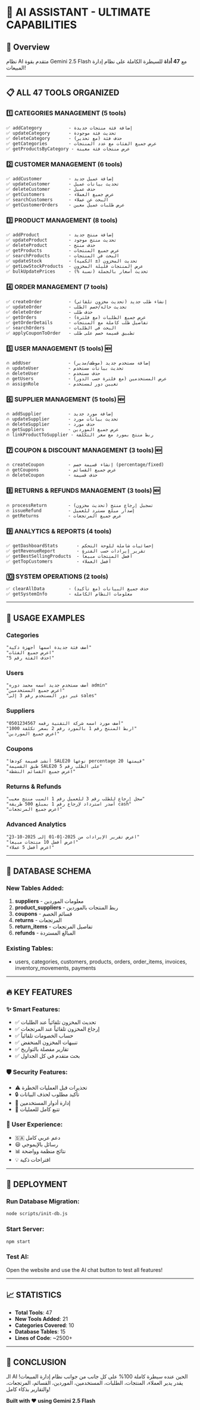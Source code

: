 # 🤖 AI ASSISTANT - ULTIMATE CAPABILITIES

## 🚀 Overview
نظام AI متقدم بقوة Gemini 2.5 Flash مع **47 أداة** للسيطرة الكاملة على نظام إدارة المبيعات!

---

## 📋 ALL 47 TOOLS ORGANIZED

### 1️⃣ CATEGORIES MANAGEMENT (5 tools)
```
✅ addCategory          - إضافة فئة منتجات جديدة
✅ updateCategory       - تحديث فئة موجودة
✅ deleteCategory       - حذف فئة (مع تحذير)
✅ getCategories        - عرض جميع الفئات مع عدد المنتجات
✅ getProductsByCategory - عرض منتجات فئة معينة
```

### 2️⃣ CUSTOMER MANAGEMENT (6 tools)
```
✅ addCustomer          - إضافة عميل جديد
✅ updateCustomer       - تحديث بيانات عميل
✅ deleteCustomer       - حذف عميل
✅ getCustomers         - عرض جميع العملاء
✅ searchCustomers      - البحث عن عملاء
✅ getCustomerOrders    - عرض طلبات عميل معين
```

### 3️⃣ PRODUCT MANAGEMENT (8 tools)
```
✅ addProduct           - إضافة منتج جديد
✅ updateProduct        - تحديث منتج موجود
✅ deleteProduct        - حذف منتج
✅ getProducts          - عرض جميع المنتجات
✅ searchProducts       - البحث في المنتجات
✅ updateStock          - تحديث المخزون (± الكمية)
✅ getLowStockProducts  - عرض المنتجات قليلة المخزون
✅ bulkUpdatePrices     - تحديث أسعار بالجملة (نسبة %)
```

### 4️⃣ ORDER MANAGEMENT (7 tools)
```
✅ createOrder          - إنشاء طلب جديد (تحديث مخزون تلقائي)
✅ updateOrder          - تحديث حالة/خصم الطلب
✅ deleteOrder          - حذف طلب
✅ getOrders            - عرض جميع الطلبات (مع فلترة)
✅ getOrderDetails      - تفاصيل طلب كاملة مع المنتجات
✅ searchOrders         - البحث في الطلبات
✅ applyCouponToOrder   - تطبيق قسيمة خصم على طلب
```

### 5️⃣ USER MANAGEMENT (5 tools) 🆕
```
🔥 addUser              - إضافة مستخدم جديد (موظف/مدير)
🔥 updateUser           - تحديث بيانات مستخدم
🔥 deleteUser           - حذف مستخدم
🔥 getUsers             - عرض المستخدمين (مع فلترة حسب الدور)
🔥 assignRole           - تعيين دور لمستخدم
```

### 6️⃣ SUPPLIER MANAGEMENT (5 tools) 🆕
```
🔥 addSupplier          - إضافة مورد جديد
🔥 updateSupplier       - تحديث بيانات مورد
🔥 deleteSupplier       - حذف مورد
🔥 getSuppliers         - عرض جميع الموردين
🔥 linkProductToSupplier - ربط منتج بمورد مع سعر التكلفة
```

### 7️⃣ COUPON & DISCOUNT MANAGEMENT (3 tools) 🆕
```
🔥 createCoupon         - إنشاء قسيمة خصم (percentage/fixed)
🔥 getCoupons           - عرض جميع القسائم
🔥 deleteCoupon         - حذف قسيمة
```

### 8️⃣ RETURNS & REFUNDS MANAGEMENT (3 tools) 🆕
```
🔥 processReturn        - تسجيل إرجاع منتج (تحديث مخزون)
🔥 issueRefund          - إصدار مبلغ مسترد للعميل
🔥 getReturns           - عرض جميع المرتجعات
```

### 9️⃣ ANALYTICS & REPORTS (4 tools)
```
✅ getDashboardStats       - إحصائيات شاملة للوحة التحكم
✅ getRevenueReport        - تقرير إيرادات حسب الفترة
✅ getBestSellingProducts  - أفضل المنتجات مبيعاً
✅ getTopCustomers         - أفضل العملاء
```

### 🔟 SYSTEM OPERATIONS (2 tools)
```
✅ clearAllData         - حذف جميع البيانات (مع تأكيد)
✅ getSystemInfo        - معلومات النظام الكاملة
```

---

## 🎯 USAGE EXAMPLES

### Categories
```
"أضف فئة جديدة اسمها أجهزة ذكية"
"اعرض جميع الفئات"
"احذف الفئة رقم 5"
```

### Users
```
"أضف مستخدم جديد اسمه محمد دوره admin"
"اعرض جميع المستخدمين"
"غير دور المستخدم رقم 3 إلى sales"
```

### Suppliers
```
"أضف مورد اسمه شركة التقنية رقمه 0501234567"
"اربط المنتج رقم 1 بالمورد رقم 2 بسعر تكلفة 1000"
"اعرض جميع الموردين"
```

### Coupons
```
"أنشئ قسيمة كودها SALE20 نوعها percentage قيمتها 20"
"طبق القسيمة SALE20 على الطلب رقم 5"
"اعرض جميع القسائم النشطة"
```

### Returns & Refunds
```
"سجل إرجاع للطلب رقم 3 للعميل رقم 1 السبب منتج معيب"
"أصدر استرداد لإرجاع رقم 1 بمبلغ 500 طريقة cash"
"اعرض جميع المرتجعات"
```

### Advanced Analytics
```
"اعرض تقرير الإيرادات من 2025-01-01 إلى 2025-10-23"
"اعرض أفضل 10 منتجات مبيعاً"
"اعرض أفضل 5 عملاء"
```

---

## 💾 DATABASE SCHEMA

### New Tables Added:
1. **suppliers** - معلومات الموردين
2. **product_suppliers** - ربط المنتجات بالموردين
3. **coupons** - قسائم الخصم
4. **returns** - المرتجعات
5. **return_items** - تفاصيل المرتجعات
6. **refunds** - المبالغ المستردة

### Existing Tables:
- users, categories, customers, products, orders, order_items, invoices, inventory_movements, payments

---

## 🔥 KEY FEATURES

### ✨ Smart Features:
- ✅ تحديث المخزون تلقائياً عند الطلبات
- ✅ إرجاع المخزون تلقائياً عند المرتجعات
- ✅ حساب الخصومات تلقائياً
- ✅ تنبيهات المخزون المنخفض
- ✅ تقارير مفصلة بالتواريخ
- ✅ بحث متقدم في كل الجداول

### 🛡️ Security Features:
- ⚠️ تحذيرات قبل العمليات الخطرة
- 🔒 تأكيد مطلوب لحذف البيانات
- 👤 إدارة أدوار المستخدمين
- 📝 تتبع كامل للعمليات

### 🎨 User Experience:
- 🇸🇦 دعم عربي كامل
- 😃 رسائل بالإيموجي
- 📊 نتائج منظمة وواضحة
- 💡 اقتراحات ذكية

---

## 🚀 DEPLOYMENT

### Run Database Migration:
```bash
node scripts/init-db.js
```

### Start Server:
```bash
npm start
```

### Test AI:
Open the website and use the AI chat button to test all features!

---

## 📈 STATISTICS

- **Total Tools**: 47
- **New Tools Added**: 21
- **Categories Covered**: 10
- **Database Tables**: 15
- **Lines of Code**: ~2500+

---

## 🎉 CONCLUSION

الـ AI الحين عنده سيطرة كاملة 100% على كل جانب من جوانب نظام إدارة المبيعات!
يقدر يدير العملاء، المنتجات، الطلبات، المستخدمين، الموردين، القسائم، المرتجعات، والتقارير بذكاء كامل!

**Built with ❤️ using Gemini 2.5 Flash**
